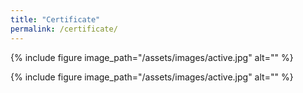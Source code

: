 ```yaml
---
title: "Certificate"
permalink: /certificate/
---
```


{% include figure image_path="/assets/images/active.jpg" alt="" %}

{% include figure image_path="/assets/images/active.jpg" alt="" %}